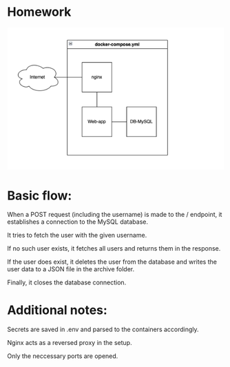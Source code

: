 # Homework


![Image Description](diagramm.png)

# Basic flow:

When a POST request (including the username) is made to the / endpoint, it establishes a connection to the MySQL database.

It tries to fetch the user with the given username.

If no such user exists, it fetches all users and returns them in the response.

If the user does exist, it deletes the user from the database and writes the user data to a JSON file in the archive folder.

Finally, it closes the database connection.

# Additional notes:

Secrets are saved in .env and parsed to the containers accordingly.

Nginx acts as a reversed proxy in the setup. 

Only the neccessary ports are opened.
